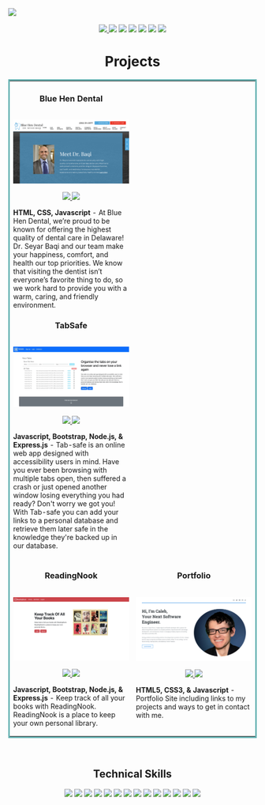 <img src="https://i.imgur.com/bEuUIgE.png">


<p align="center">
<a href="https://calebflores.netlify.app/" target="_blank">
    <img src="https://img.shields.io/badge/Website-228C22?style=for-the-badge&logo=react&logoColor=61DAFB" height=25>
<a href="https://twitter.com/CTFSoftware" target="_blank">
  <img src="https://img.shields.io/badge/Twitter-228C22?&style=for-the-badge&logo=twitter&logoColor=white" height=25></a>
<a href="https://www.codewars.com/users/Caleb%20Flores" target="_blank">
  <img src="https://img.shields.io/badge/Codewars-228C22?style=for-the-badge&logo=Codewars&logoColor=white" height=25></a>
<a href="mailto:calebflores24@gmail.com" target="_blank">
  <img src="https://img.shields.io/badge/calebflores24@gmail.com-228C22?style=for-the-badge&logo=gmail&logoColor=white" height=25></a>
<a href="https://www.linkedin.com/in/calebflores/" target="_blank">
  <img src="https://img.shields.io/badge/caleb_flores-228C22?style=for-the-badge&logo=linkedin&logoColor=white" height=25></a>
  <a href="https://angel.co/u/caleb-flores" target="_blank">
    <img src="https://img.shields.io/badge/caleb_flores-228C22?style=for-the-badge&logo=angellist&logoColor=white" height=25></a>
<a href="https://dev.to/USER" target="_blank">
  <img src="https://img.shields.io/badge/Download_Resume-228C22?style=for-the-badge&logo=googledrive&logoColor=white" height=25></a>
</p>




<h1 align="center">Projects</h1>
<table bordercolor="#66b2b2">
  <tr>
    <td width="50%" valign="top">
      <h3 align="center">Blue Hen Dental</h3>
        <br />
        <a target="_blank" href="https://bluehendental.com/">
            <img src="BHD.png" width="100%" alt="Client Work"/>
        </a>
        <br />
        <p align="center">
           <a href="https://github.com/CharlesCreativeContent/Portfolio2021" target="_blank">
    <img src="https://img.shields.io/static/v1?label=|&message=REPO&color=23555f&style=plastic&logo=github&logo-color=white"/>
  </a>
  <a href="https://bluehendental.com/" target="_blank">
    <img src="https://img.shields.io/static/v1?label=|&message=WEBSITE&color=cdf998&style=plastic&logo=wordpress&logo-color=white"/>
  </a>
      </p>
        <p><strong>HTML, CSS, Javascript</strong>  - At Blue Hen Dental, we’re proud to be known for offering the highest quality of dental care in Delaware! Dr. Seyar Baqi and our team make your happiness, comfort, and health our top priorities. We know that visiting the dentist isn’t everyone’s favorite thing to do, so we work hard to provide you with a warm, caring, and friendly environment. </p>
      <h3 align="center">TabSafe</h3>
        <br />
        <a target="_blank" href="https://tabsafe.cyclic.app/">
            <img src="TabSafe.gif" width="100%" alt="TabSafe"/>
        </a>
        <br />
        <p align="center">
          
  <a href="https://github.com/HoldUpFjord/Link-Manager" target="_blank">
    <img src="https://img.shields.io/static/v1?label=|&message=REPO&color=23555f&style=plastic&logo=github&logo-color=white"/>
  </a>  
  <a href="https://tabsafe.cyclic.app/" target="_blank">
    <img src="https://img.shields.io/static/v1?label=|&message=WEBSITE&color=cdf998&style=plastic&logo=wordpress&logo-color=white"/>
  </a>
      </p>
        <p><strong>Javascript, Bootstrap, Node.js, & Express.js</strong> - Tab-safe is an online web app designed with accessibility users in mind. Have you ever been browsing with multiple tabs open, then suffered a crash or just opened another window losing everything you had ready? Don't worry we got you! With Tab-safe you can add your links to a personal database and retrieve them later safe in the knowledge they're backed up in our database.</p>
  <tr>
    <td width="50%" valign="top">
      <h3 align="center">ReadingNook</h3>
        <br />
        <a target="_blank" href="https://reading-nook.cyclic.app/">
            <img src="Reading-Nook.png" width="100%" alt="Book App"/>
        </a>
        <br />
        <p align="center">
          
  <a href="https://github.com/CTFSoftware/Reading-Nook" target="_blank">
    <img src="https://img.shields.io/static/v1?label=|&message=REPO&color=23555f&style=plastic&logo=github&logo-color=white"/>
  </a>  
  <a href="https://reading-nook.cyclic.app/" target="_blank">
    <img src="https://img.shields.io/static/v1?label=|&message=WEBSITE&color=cdf998&style=plastic&logo=wordpress&logo-color=white"/>
  </a>
      </p>
        <p><strong>Javascript, Bootstrap, Node.js, & Express.js</strong> - Keep track of all your books with ReadingNook. ReadingNook is a place to keep your own personal library.</p>
    </td>
     <td width="50%" valign="top">
      <h3 align="center">Portfolio</h3>
        <br />
        <a target="_blank" href="https://calebflores-portfolio.netlify.app/">
            <img src="Portfolio.png" width="100%" alt="TabSafe"/>
        </a>
        <br />
        <p align="center">
          
  <a href="https://github.com/CTFSoftware/Portfolio" target="_blank">
    <img src="https://img.shields.io/static/v1?label=|&message=REPO&color=23555f&style=plastic&logo=github&logo-color=white"/>
  </a>  
  <a href="https://calebflores-portfolio.netlify.app/" target="_blank">
    <img src="https://img.shields.io/static/v1?label=|&message=WEBSITE&color=cdf998&style=plastic&logo=wordpress&logo-color=white"/>
  </a>
      </p>
        <p><strong>HTML5, CSS3, & Javascript</strong> - Portfolio Site including links to my projects and ways to get in contact with me.</p>
    </td>
        </tr>
    
</table>
<br>
  <!--Analytics & Data-->


<h2 align="center">Technical Skills</h2>
<p align="center">
<img src="https://img.shields.io/badge/HTML5-228C22?style=for-the-badge&logo=html5&logoColor=white" height=25>
<img src="https://img.shields.io/badge/CSS3-228C22?style=for-the-badge&logo=css3&logoColor=white" height=25>
<img src="https://img.shields.io/badge/JavaScript-228C22?style=for-the-badge&logo=javascript&logoColor=F7DF1E" height=25>
<img src="https://img.shields.io/badge/Node.js-228C22?style=for-the-badge&logo=nodedotjs&logoColor=white" height=25>
<img src="https://img.shields.io/badge/React-228C22?style=for-the-badge&logo=react&logoColor=61DAFB" height=25>
<img src="https://img.shields.io/badge/Express.js-228C22?style=for-the-badge&logo=express&logoColor=white" height=25>
<img src="https://img.shields.io/badge/MongoDB-228C22?style=for-the-badge&logo=mongodb&logoColor=white" height=25>
<img src="https://img.shields.io/badge/Figma-228C22?style=for-the-badge&logo=figma&logoColor=white" height=25>
<img src="https://img.shields.io/badge/firebase-228C22?style=for-the-badge&logo=firebase&logoColor=white" height=25>
<img src="https://img.shields.io/badge/jQuery-228C22?style=for-the-badge&logo=jquery&logoColor=white" height=25>
<img src="https://img.shields.io/badge/Visual_Studio-228C22?style=for-the-badge&logo=visual%20studio&logoColor=white" height=25>
<img src="https://img.shields.io/badge/GIT-228C22?style=for-the-badge&logo=git&logoColor=white" height=25>
<img src="https://img.shields.io/badge/Heroku-228C22?style=for-the-badge&logo=heroku&logoColor=white" height=25>
<img src="https://img.shields.io/badge/Postman-228C22?style=for-the-badge&logo=postman&logoColor=white" height=25>
</p>

